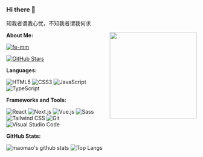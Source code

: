 ### Hi there 👋


<!-- <pre>
吾志所向，一往无前。
                              -- 一个想躺平的小开发
</pre> -->

<pre>
知我者谓我心忧，不知我者谓我何求
</pre>

<!-- <img align='right' src="https://xiaodongxier.com/favicon.ico" width="230"> -->
<img align='right' src="https://media.giphy.com/media/M9gbBd9nbDrOTu1Mqx/giphy.gif" width="230">

**About Me:**

[![fe-mm](https://img.shields.io/badge/xiaodongxier-4285F4?logo=GoogleHome&logoColor=fff)](https://xiaodongxier.com)
<!-- [![茂茂物语](https://img.shields.io/badge/茂茂物语-4ABF8A?logo=Bloglovin&logoColor=fff)](https://notes.fe-mm.com) -->
<!-- [![日常笔记](https://img.shields.io/badge/日常笔记-0D0D0D?logo=Dailymotion&logoColor=fff)](https://github.com/xiaodongxier/daily-notes) -->
<!-- [![mmPlayer](https://img.shields.io/badge/mmPlayer-6666CC?logo=AppleMusic&logoColor=fff)](https://netease-music.fe-mm.com) -->
<!-- [![Tampermonkey](https://img.shields.io/badge/油猴脚本库-00485B?logo=Tampermonkey&logoColor=fff)](https://github.com/xiaodongxier/tampermonkey-scripts)<br /> -->
[![GitHub Stars](https://img.shields.io/github/stars/xiaodongxier?color=2da44e&label=GitHub%20Stars&logo=Github)](https://github.com/xiaodongxier)
<!-- [![visitors](https://visitor-badge.laobi.icu/badge?page_id=xiaodongxier.xiaodongxier)](https://github.com/xiaodongxier) -->

**Languages:**

![HTML5](https://img.shields.io/badge/HTML5-E34F26?logo=HTML5&logoColor=fff)
![CSS3](https://img.shields.io/badge/CSS3-1572B6?logo=CSS3&logoColor=fff)
![JavaScript](https://img.shields.io/badge/JavaScript-F7DF1E?logo=JavaScript&logoColor=333)
![TypeScript](https://img.shields.io/badge/TypeScript-3178C6?logo=TypeScript&logoColor=fff)

**Frameworks and Tools:**

![React](https://img.shields.io/badge/React-61DAFB?logo=React&logoColor=333)
![Next.js](https://img.shields.io/badge/Next.js-000000?logo=Next.js&logoColor=fff)
![Vue.js](https://img.shields.io/badge/Vue.js-4FC08D?logo=Vue.js&logoColor=fff)
![Sass](https://img.shields.io/badge/Sass-CC6699?logo=Sass&logoColor=fff)
![Tailwind CSS](https://img.shields.io/badge/Tailwind%20CSS-06B6D4?logo=TailwindCSS&logoColor=fff)
![Git](https://img.shields.io/badge/Git-F05032?logo=Git&logoColor=fff)
![Visual Studio Code](https://img.shields.io/badge/VS%20CODE-007ACC?logo=VisualStudioCode&logoColor=fff)

**GitHub Stats:**

![maomao's github stats](https://github-readme-stats.vercel.app/api?username=xiaodongxier&show_icons=true&hide_title=true&count_private=true)
![Top Langs](https://github-readme-stats.vercel.app/api/top-langs/?username=xiaodongxier&layout=compact)

